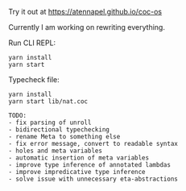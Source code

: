 Try it out at https://atennapel.github.io/coc-os

Currently I am working on rewriting everything.

Run CLI REPL:
```
yarn install
yarn start
```

Typecheck file:
```
yarn install
yarn start lib/nat.coc
```

```
TODO:
- fix parsing of unroll
- bidirectional typechecking
- rename Meta to something else
- fix error message, convert to readable syntax
- holes and meta variables
- automatic insertion of meta variables
- improve type inference of annotated lambdas
- improve impredicative type inference
- solve issue with unnecessary eta-abstractions
```
